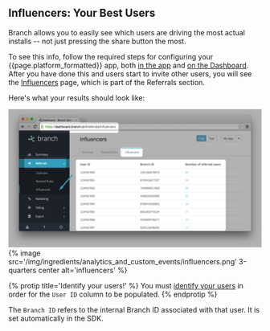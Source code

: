 
## Influencers: Your Best Users

Branch allows you to easily see which users are driving the most actual installs -- not just pressing the share button the most.

To see this info, follow the required steps for configuring your {{page.platform_formatted}} app, both [in the app](/recipes/configuring_client_apps/{{page.platform}}/) and [on the Dashboard](/recipes/configuring_the_dashboard/ios/). After you have done this and users start to invite other users, you will see the [Influencers](https://dashboard.branch.io/#/referrals/influencers) page, which is part of the Referrals section.

Here's what your results should look like:

![influencers](/img/ingredients/analytics_and_custom_events/influencers.png)
{% image src='/img/ingredients/analytics_and_custom_events/influencers.png' 3-quarters center alt='influencers' %}

{% protip title='Identify your users!' %}
You must [identify your users](/recipes/quickstart_guide/{{page.platform}}/#identifying-your-users-optional-but-recommended) in order for the `User ID` column to be populated.
{% endprotip %}


The `Branch ID` refers to the internal Branch ID associated with that user. It is set automatically in the SDK.
